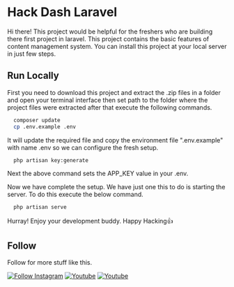 
# Hack Dash Laravel

Hi there! This project would be helpful for the freshers who are building there first project in laravel. This project contains the basic features of content management system. You can install this project at your local server in just few steps.


## Run Locally

First you need to download this project and extract the .zip files in a folder and open your terminal interface then set path to the folder where the project files were extracted after that execute the following commands.

```bash
  composer update
  cp .env.example .env
```
It will update the required file and copy the environment file ".env.example" with name .env so we can configure the fresh setup.

```bash
  php artisan key:generate
```
Next the above command sets the APP_KEY value in your .env.

Now we have complete the setup. We have just one this to do is starting the server. To do this execute the below command.
```bash
  php artisan serve
```

Hurray! Enjoy your development buddy. Happy Hacking👍 

## Follow

Follow for more stuff like this.

[![Follow Instagram](https://img.shields.io/badge/Instagram-blueviolet?style=social&logo=instagram)](https://instagram.com/stunninghub/)
[![Youtube](https://img.shields.io/badge/YouTube-blueviolet?style=social&logo=youtube)](https://youtube.com/stunninghub/)
[![Youtube](https://img.shields.io/badge/Github-blueviolet?style=social&logo=github)](https://youtube.com/stunninghub/)
